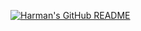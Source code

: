 [![Harman's GitHub README](https://api.harmansandhu.tech/?username=gliverCouto&bg=white&fill=black&avatar=false)](https://github.com/Harman-Sandhu/github-readme-generator)
